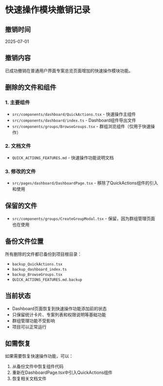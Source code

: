 # 快速操作模块撤销记录

## 撤销时间
2025-07-01

## 撤销内容
已成功撤销在普通用户界面专案总览页面增加的快速操作模块功能。

## 删除的文件和组件

### 1. 主要组件
- `src/components/dashboard/QuickActions.tsx` - 快速操作主组件
- `src/components/dashboard/index.ts` - Dashboard组件导出文件
- `src/components/groups/BrowseGroups.tsx` - 群组浏览组件（仅用于快速操作）

### 2. 文档文件
- `QUICK_ACTIONS_FEATURES.md` - 快速操作功能说明文档

### 3. 修改的文件
- `src/pages/dashboard/DashboardPage.tsx` - 移除了QuickActions组件的引入和使用

## 保留的文件
- `src/components/groups/CreateGroupModal.tsx` - 保留，因为群组管理页面也在使用

## 备份文件位置
所有删除的文件都已备份到项目根目录：
- `backup_QuickActions.tsx`
- `backup_dashboard_index.ts` 
- `backup_BrowseGroups.tsx`
- `QUICK_ACTIONS_FEATURES.md.backup`

## 当前状态
- Dashboard页面恢复到快速操作功能添加前的状态
- 只保留统计卡片、专案列表和权限说明等基础功能
- 群组管理功能不受影响
- 项目可以正常运行

## 如需恢复
如果需要恢复快速操作功能，可以：
1. 从备份文件中恢复组件代码
2. 重新在DashboardPage.tsx中引入QuickActions组件
3. 恢复相关文档文件
